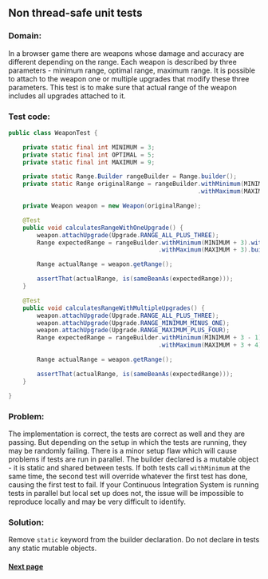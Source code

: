 ## Non thread-safe unit tests


### Domain:

In a browser game there are weapons whose damage and accuracy are different depending on the range. Each weapon is described by three parameters - minimum range, optimal range, maximum range. It is possible to attach to the weapon one or multiple upgrades that modify these three parameters. This test is to make sure that actual range of the weapon includes all upgrades attached to it.


### Test code:

```java
public class WeaponTest {

    private static final int MINIMUM = 3;
    private static final int OPTIMAL = 5;
    private static final int MAXIMUM = 9;

    private static Range.Builder rangeBuilder = Range.builder();
    private static Range originalRange = rangeBuilder.withMinimum(MINIMUM).withOptimal(OPTIMAL)
                                                     .withMaximum(MAXIMUM).build();

    private Weapon weapon = new Weapon(originalRange);

    @Test
    public void calculatesRangeWithOneUpgrade() {
        weapon.attachUpgrade(Upgrade.RANGE_ALL_PLUS_THREE);
        Range expectedRange = rangeBuilder.withMinimum(MINIMUM + 3).withOptimal(OPTIMAL + 3)
                                          .withMaximum(MAXIMUM + 3).build();

        Range actualRange = weapon.getRange();

        assertThat(actualRange, is(sameBeanAs(expectedRange)));
    }

    @Test
    public void calculatesRangeWithMultipleUpgrades() {
        weapon.attachUpgrade(Upgrade.RANGE_ALL_PLUS_THREE);
        weapon.attachUpgrade(Upgrade.RANGE_MINIMUM_MINUS_ONE);
        weapon.attachUpgrade(Upgrade.RANGE_MAXIMUM_PLUS_FOUR);
        Range expectedRange = rangeBuilder.withMinimum(MINIMUM + 3 - 1).withOptimal(OPTIMAL + 3)
                                          .withMaximum(MAXIMUM + 3 + 4).build();

        Range actualRange = weapon.getRange();

        assertThat(actualRange, is(sameBeanAs(expectedRange)));
    }

}
```


### Problem:

The implementation is correct, the tests are correct as well and they are passing. But depending on the setup in which the tests are running, they may be randomly failing. There is a minor setup flaw which will cause problems if tests are run in parallel. The builder declared is a mutable object - it is static and shared between tests. If both tests call `withMinimum` at the same time, the second test will override whatever the first test has done, causing the first test to fail. If your Continuous Integration System is running tests in parallel but local set up does not, the issue will be impossible to reproduce locally and may be very difficult to identify.


### Solution:

Remove `static` keyword from the builder declaration. Do not declare in tests any static mutable objects.


#### [Next page](https://github.com/Jarcionek/Bad-Practices-of-Testing/blob/master/src/java/presentation/_07_asserting_on_the_elements_of_the_list/description.md)
